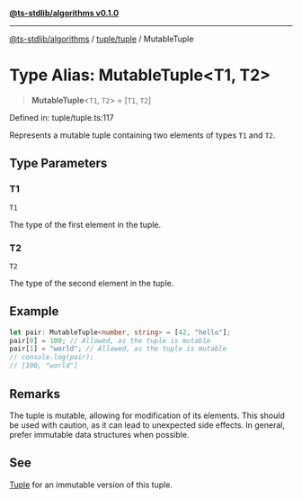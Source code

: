 [**@ts-stdlib/algorithms v0.1.0**](../../../README.md)

***

[@ts-stdlib/algorithms](../../../README.md) / [tuple/tuple](../README.md) / MutableTuple

# Type Alias: MutableTuple\<T1, T2\>

> **MutableTuple**\<`T1`, `T2`\> = \[`T1`, `T2`\]

Defined in: tuple/tuple.ts:117

Represents a mutable tuple containing two elements of types `T1` and `T2`.

## Type Parameters

### T1

`T1`

The type of the first element in the tuple.

### T2

`T2`

The type of the second element in the tuple.

## Example

```typescript
let pair: MutableTuple<number, string> = [42, "hello"];
pair[0] = 100; // Allowed, as the tuple is mutable
pair[1] = "world"; // Allowed, as the tuple is mutable
// console.log(pair);
// [100, "world"]
```

## Remarks

The tuple is mutable, allowing for modification of its elements.
This should be used with caution, as it can lead to unexpected side effects.
In general, prefer immutable data structures when possible.

## See

[Tuple](Tuple.md) for an immutable version of this tuple.
